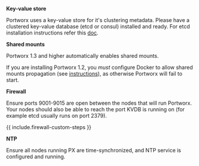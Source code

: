 **Key-value store**

Portworx uses a key-value store for it's clustering metadata. Please have a clustered key-value database (etcd or consul) installed and ready. For etcd installation instructions refer this [doc](/maintain/etcd.html).

**Shared mounts**

Portworx 1.3 and higher automatically enables shared mounts.

If you are installing Portworx 1.2, you *must* configure Docker to allow shared mounts propagation (see [instructions](/knowledgebase/shared-mount-propogation.html)), as otherwise Portworx will fail to start.

**Firewall**

Ensure ports 9001-9015 are open between the nodes that will run Portworx. Your nodes should also be able to reach the port KVDB is running on (for example etcd usually runs on port 2379).

{{ include.firewall-custom-steps }}

**NTP**

Ensure all nodes running PX are time-synchronized, and NTP service is configured and running.